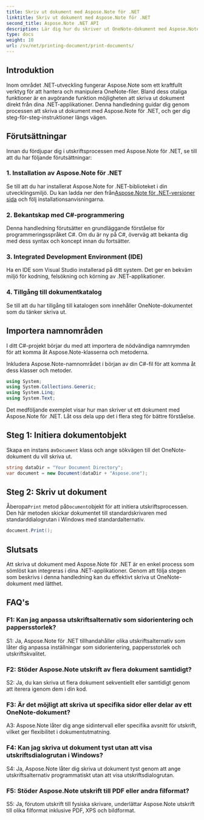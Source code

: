 ```yaml
---
title: Skriv ut dokument med Aspose.Note för .NET
linktitle: Skriv ut dokument med Aspose.Note för .NET
second_title: Aspose.Note .NET API
description: Lär dig hur du skriver ut OneNote-dokument med Aspose.Note för .NET. Steg-för-steg-guide för sömlös integration i dina .NET-applikationer.
type: docs
weight: 10
url: /sv/net/printing-document/print-documents/
---
```

## Introduktion

Inom området .NET-utveckling fungerar Aspose.Note som ett kraftfullt verktyg för att hantera och manipulera OneNote-filer. Bland dess otaliga funktioner är en avgörande funktion möjligheten att skriva ut dokument direkt från dina .NET-applikationer. Denna handledning guidar dig genom processen att skriva ut dokument med Aspose.Note för .NET, och ger dig steg-för-steg-instruktioner längs vägen.

## Förutsättningar

Innan du fördjupar dig i utskriftsprocessen med Aspose.Note för .NET, se till att du har följande förutsättningar:

### 1. Installation av Aspose.Note för .NET

 Se till att du har installerat Aspose.Note for .NET-biblioteket i din utvecklingsmiljö. Du kan ladda ner den från[Aspose.Note för .NET-versioner sida](https://releases.aspose.com/note/net/) och följ installationsanvisningarna.

### 2. Bekantskap med C#-programmering

Denna handledning förutsätter en grundläggande förståelse för programmeringsspråket C#. Om du är ny på C#, överväg att bekanta dig med dess syntax och koncept innan du fortsätter.

### 3. Integrated Development Environment (IDE)

Ha en IDE som Visual Studio installerad på ditt system. Det ger en bekväm miljö för kodning, felsökning och körning av .NET-applikationer.

### 4. Tillgång till dokumentkatalog

Se till att du har tillgång till katalogen som innehåller OneNote-dokumentet som du tänker skriva ut.

## Importera namnområden

I ditt C#-projekt börjar du med att importera de nödvändiga namnrymden för att komma åt Aspose.Note-klasserna och metoderna.

Inkludera Aspose.Note-namnområdet i början av din C#-fil för att komma åt dess klasser och metoder.

```csharp
using System;
using System.Collections.Generic;
using System.Linq;
using System.Text;
```

Det medföljande exemplet visar hur man skriver ut ett dokument med Aspose.Note för .NET. Låt oss dela upp det i flera steg för bättre förståelse.

## Steg 1: Initiera dokumentobjekt

 Skapa en instans av`Document` klass och ange sökvägen till det OneNote-dokument du vill skriva ut.

```csharp
string dataDir = "Your Document Directory";
var document = new Document(dataDir + "Aspose.one");
```

## Steg 2: Skriv ut dokument

 Åberopa`Print` metod på`Document`objekt för att initiera utskriftsprocessen. Den här metoden skickar dokumentet till standardskrivaren med standarddialogrutan i Windows med standardalternativ.

```csharp
document.Print();
```

## Slutsats

Att skriva ut dokument med Aspose.Note för .NET är en enkel process som sömlöst kan integreras i dina .NET-applikationer. Genom att följa stegen som beskrivs i denna handledning kan du effektivt skriva ut OneNote-dokument med lätthet.

## FAQ's

### F1: Kan jag anpassa utskriftsalternativ som sidorientering och pappersstorlek?

S1: Ja, Aspose.Note för .NET tillhandahåller olika utskriftsalternativ som låter dig anpassa inställningar som sidorientering, pappersstorlek och utskriftskvalitet.

### F2: Stöder Aspose.Note utskrift av flera dokument samtidigt?

S2: Ja, du kan skriva ut flera dokument sekventiellt eller samtidigt genom att iterera igenom dem i din kod.

### F3: Är det möjligt att skriva ut specifika sidor eller delar av ett OneNote-dokument?

A3: Aspose.Note låter dig ange sidintervall eller specifika avsnitt för utskrift, vilket ger flexibilitet i dokumentutmatning.

### F4: Kan jag skriva ut dokument tyst utan att visa utskriftsdialogrutan i Windows?

S4: Ja, Aspose.Note låter dig skriva ut dokument tyst genom att ange utskriftsalternativ programmatiskt utan att visa utskriftsdialogrutan.

### F5: Stöder Aspose.Note utskrift till PDF eller andra filformat?

S5: Ja, förutom utskrift till fysiska skrivare, underlättar Aspose.Note utskrift till olika filformat inklusive PDF, XPS och bildformat.